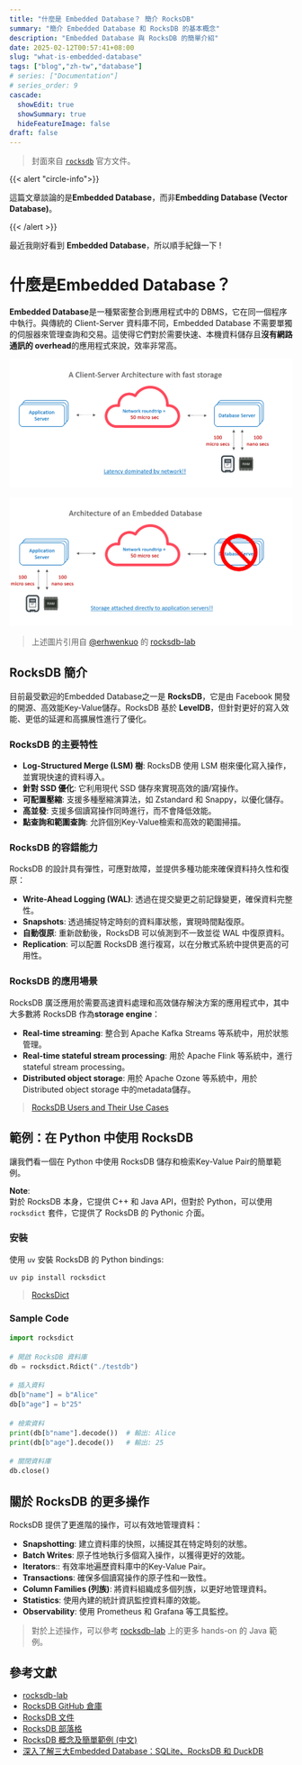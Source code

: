```yaml
---
title: "什麼是 Embedded Database？ 簡介 RocksDB"
summary: "簡介 Embedded Database 和 RocksDB 的基本概念"
description: "Embedded Database 與 RocksDB 的簡單介紹"
date: 2025-02-12T00:57:41+08:00
slug: "what-is-embedded-database"
tags: ["blog","zh-tw","database"]
# series: ["Documentation"]
# series_order: 9
cascade:
  showEdit: true
  showSummary: true
  hideFeatureImage: false
draft: false
---
```


> 封面來自 [`rocksdb`](https://rocksdb.org/) 官方文件。

{{< alert "circle-info">}}

這篇文章談論的是**Embedded Database**，而非**Embedding Database (Vector Database)**。

{{< /alert >}}

最近我剛好看到 **Embedded Database**，所以順手紀錄一下 !

# 什麼是Embedded Database？

**Embedded Database**是一種緊密整合到應用程式中的 DBMS，它在同一個程序中執行。與傳統的 Client-Server 資料庫不同，Embedded Database 不需要單獨的伺服器來管理查詢和交易。這使得它們對於需要快速、本機資料儲存且**沒有網路通訊的 overhead**的應用程式來說，效率非常高。

![Application with Traditional Database](https://raw.githubusercontent.com/erhwenkuo/rocksdb-lab/refs/heads/master/docs/c-s-with-fast-storage.png)

![Application with Embedded Database](https://raw.githubusercontent.com/erhwenkuo/rocksdb-lab/refs/heads/master/docs/architecture-embed-db.png)

> 上述圖片引用自 [@erhwenkuo](https://github.com/erhwenkuo) 的 [rocksdb-lab](https://github.com/erhwenkuo/rocksdb-lab/blob/master/)

## RocksDB 簡介

目前最受歡迎的Embedded Database之一是 **RocksDB**，它是由 Facebook 開發的開源、高效能Key-Value儲存。RocksDB 基於 **LevelDB**，但針對更好的寫入效能、更低的延遲和高擴展性進行了優化。

### RocksDB 的主要特性

- **Log-Structured Merge (LSM) 樹**: RocksDB 使用 LSM 樹來優化寫入操作，並實現快速的資料導入。
- **針對 SSD 優化**: 它利用現代 SSD 儲存來實現高效的讀/寫操作。
- **可配置壓縮**: 支援多種壓縮演算法，如 Zstandard 和 Snappy，以優化儲存。
- **高並發**: 支援多個讀寫操作同時進行，而不會降低效能。
- **點查詢和範圍查詢**: 允許個別Key-Value檢索和高效的範圍掃描。

### RocksDB 的容錯能力

RocksDB 的設計具有彈性，可應對故障，並提供多種功能來確保資料持久性和復原：

- **Write-Ahead Logging (WAL)**: 透過在提交變更之前記錄變更，確保資料完整性。
- **Snapshots**: 透過捕捉特定時刻的資料庫狀態，實現時間點復原。
- **自動復原**: 重新啟動後，RocksDB 可以偵測到不一致並從 WAL 中復原資料。
- **Replication**: 可以配置 RocksDB 進行複寫，以在分散式系統中提供更高的可用性。

### RocksDB 的應用場景

RocksDB 廣泛應用於需要高速資料處理和高效儲存解決方案的應用程式中，其中大多數將 RocksDB 作為**storage engine**：

- **Real-time streaming**: 整合到 Apache Kafka Streams 等系統中，用於狀態管理。
- **Real-time stateful stream processing**: 用於 Apache Flink 等系統中，進行 stateful stream processing。
- **Distributed object storage**: 用於 Apache Ozone 等系統中，用於 Distributed object storage 中的metadata儲存。

> [RocksDB Users and Their Use Cases](https://github.com/facebook/rocksdb/wiki/RocksDB-Users-and-Use-Cases)

## 範例：在 Python 中使用 RocksDB

讓我們看一個在 Python 中使用 RocksDB 儲存和檢索Key-Value Pair的簡單範例。

**Note**: <br>
對於 RocksDB 本身，它提供 C++ 和 Java API，但對於 Python，可以使用 `rocksdict` 套件，它提供了 RocksDB 的 Pythonic 介面。

### 安裝

使用 `uv` 安裝 RocksDB 的 Python bindings:

```sh
uv pip install rocksdict
```

> [RocksDict](https://github.com/rocksdict/RocksDict)

### Sample Code

```python
import rocksdict

# 開啟 RocksDB 資料庫
db = rocksdict.Rdict("./testdb")

# 插入資料
db[b"name"] = b"Alice"
db[b"age"] = b"25"

# 檢索資料
print(db[b"name"].decode())  # 輸出: Alice
print(db[b"age"].decode())   # 輸出: 25

# 關閉資料庫
db.close()
```

## 關於 RocksDB 的更多操作

RocksDB 提供了更進階的操作，可以有效地管理資料：

- **Snapshotting**: 建立資料庫的快照，以捕捉其在特定時刻的狀態。
- **Batch Writes**: 原子性地執行多個寫入操作，以獲得更好的效能。
- **Iterators**:: 有效率地遍歷資料庫中的Key-Value Pair。
- **Transactions**: 確保多個讀寫操作的原子性和一致性。
- **Column Families (列族)**: 將資料組織成多個列族，以更好地管理資料。
- **Statistics**: 使用內建的統計資訊監控資料庫的效能。
- **Observability**: 使用 Prometheus 和 Grafana 等工具監控。

> 對於上述操作，可以參考 [rocksdb-lab](https://github.com/erhwenkuo/rocksdb-lab/tree/master) 上的更多 hands-on 的 Java 範例。


## 參考文獻

- [rocksdb-lab](https://github.com/erhwenkuo/rocksdb-lab/tree/master)
- [RocksDB GitHub 倉庫](https://github.com/facebook/rocksdb)
- [RocksDB 文件](https://rocksdb.org/)
- [RocksDB 部落格](https://rocksdb.blogspot.com/2013/11/the-history-of-rocksdb.html)
- [RocksDB 概念及簡單範例 (中文)](https://blog.csdn.net/weixin_44607611/article/details/113742388)
- [深入了解三大Embedded Database：SQLite、RocksDB 和 DuckDB](https://hackernoon.com/a-closer-look-at-the-top-3-embedded-databases-sqlite-rocksdb-and-duckdb)
